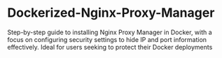 # Dockerized-Nginx-Proxy-Manager
Step-by-step guide to installing Nginx Proxy Manager in Docker, with a focus on configuring security settings to hide IP and port information effectively. Ideal for users seeking to protect their Docker deployments
